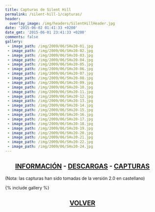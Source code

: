 ```yaml
---
title: Capturas de Silent Hill
permalink: /silent-hill-1/capturas/
header:
  overlay_image: /img/headers/SilentHillHeader.jpg
date: '2015-06-02 01:41:33 +0200'
date_gmt: '2015-06-01 23:41:33 +0200'
comments: false
gallery:
 - image_path: /img/2009/06/SHv20-01.jpg
 - image_path: /img/2009/06/SHv20-02.jpg
 - image_path: /img/2009/06/SHv20-03.jpg
 - image_path: /img/2009/06/SHv20-04.jpg
 - image_path: /img/2009/06/SHv20-05.jpg
 - image_path: /img/2009/06/SHv20-06.jpg
 - image_path: /img/2009/06/SHv20-07.jpg
 - image_path: /img/2009/06/SHv20-08.jpg
 - image_path: /img/2009/06/SHv20-09.jpg
 - image_path: /img/2009/06/SHv20-10.jpg
 - image_path: /img/2009/06/SHv20-11.jpg
 - image_path: /img/2009/06/SHv20-12.jpg
 - image_path: /img/2009/06/SHv20-13.jpg
 - image_path: /img/2009/06/SHv20-14.jpg
 - image_path: /img/2009/06/SHv20-15.jpg
 - image_path: /img/2009/06/SHv20-16.jpg
 - image_path: /img/2009/06/SHv20-17.jpg
 - image_path: /img/2009/06/SHv20-18.jpg
 - image_path: /img/2009/06/SHv20-19.jpg
 - image_path: /img/2009/06/SHv20-20.jpg
 - image_path: /img/2009/06/SHv20-21.jpg
 - image_path: /img/2009/06/SHv20-22.jpg
 - image_path: /img/2009/06/SHv20-24.jpg
---
```

<h2 style="text-align: center;"><strong><a href="/silent-hill-1/informacion/">INFORMACIÓN</a> - <a href="/silent-hill-1/descargar/">DESCARGAS</a> - <a href="/silent-hill-1/capturas/">CAPTURAS</a></strong></h2>

(Nota: las capturas han sido tomadas de la versión 2.0 en castellano)

{% include gallery %}

<h2 style="text-align: center;"><strong><a href="/silent-hill-1/">VOLVER</a></strong></h2>

